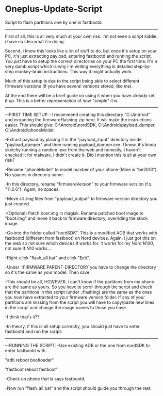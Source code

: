 # Oneplus-Update-Script
Script to flash partitions one by one in fastbootd.
___________________________________________________

First of all, this is all very much at your own risk. I'm not even a script kiddie, i have no idea what i'm doing.

Second, i know this looks like a lot of stuff to do, but once it's setup on your PC, it's just extracting payload, entering fastbootd and running the script. You just have to setup the correct directories on your PC the first time. It's a very dumb script which is why i'm writing everything in detailed step-by-step monkey-brain instructions. This way it might actually work.

Much of this setup is due to the script being able to select different firmware versions (if you have several versions stored, like me).

At the end there will be a brief guide on using it when you have already set it up. This is a better representation of how "simple" it is.
___________________________________________________

--FIRST TIME SETUP:
-I recommend creating this directory "C:\Android\" and extracting the firmwareFlashing.zip here. It will make the instructions easier. This should give: C:\Android\nordSDK\, C:\Android\payload_dumper\, C:\Android\phoneModel\.


-Extract payload by placing it in the "payload_input" directory inside "payload_dumper" and then running payload_dumper.exe. I know, it's kinda sketchy running a random .exe from the web and honestly, i haven't checked it for malware. I didn't create it. Did i mention this is all at your own risk?


-Rename "phoneModel" to model number of your phone (Mine is "be2013"). No spaces in directory name.

-In this directory, rename "firmwareVersion" to your firmware version (f.x. "11.0.6"). Again, no spaces.

-Move all .img files from "payload_output" to firmware version directory you just created.

-(Optional) Patch boot.img in magisk. Rename patched boot image to "boot.img" and move it back to firmware directory, overriding the stock image.

-Go into the folder called "nordSDK". This is a modified ADB that works with fastbootd (different from fastboot) on Nord devices. Again, i just got this on the web so not sure which devices it works for. It works for my Nord N100, not sure if N10 works...

-Right-click "flash_all.bat" and click "Edit".

-Under ::FIRMWARE PARENT-DIRECTORY you have to change the directory so it's the same as your model. Then save.

-This should be all, HOWEVER, i can't know if the partitons from my phone are the same as yours. So you have to scroll through the script and check that the partitons in this script (under ::flashing) are the same as the ones you now have extracted to your firmware version folder. If any of your partitions are missing from the script you will have to copy/paste new lines in the script and change the image names to those you have.

-I think that's it??

-In theory, if this is all setup correctly, you should just have to enter fastbootd and run the script:
___________________________________________________

--RUNNING THE SCRIPT:
-Use existing ADB or the one from nordSDK to enter fastbootd with:

"adb reboot bootloader"

"fastboot reboot fastboot"

-Check on phone that is says fastbootd.

-Now run "flash_all.bat" and the script should guide you through the rest.

